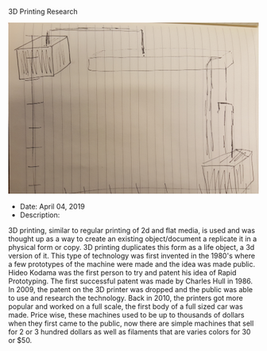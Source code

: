 3D Printing Research

![Research](Research.jpg)

- Date: April 04, 2019
- Description:

3D printing, similar to regular printing of 2d and flat media, is used and was thought up as a way
to create an existing object/document a replicate it in a physical form or copy. 3D printing
duplicates this form as a life object, a 3d version of it. This type of technology was first invented in the 1980's where a
few prototypes of the machine were made and the idea was made public. Hideo Kodama was the first person to
try and patent his idea of Rapid Prototyping. The first successful patent was made by Charles Hull in 1986. In 2009,
the patent on the 3D printer was dropped and the public was able to use and research the technology. Back in 2010, the printers got more popular and worked on a full scale, the first body of a full sized car was made. Price wise, these machines used to be up to thousands of dollars when they first came to the public, now there are simple machines that sell for 2 or 3 hundred dollars as well as filaments that are varies colors for 30 or $50.
